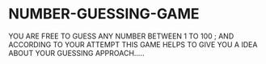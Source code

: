# NUMBER-GUESSING-GAME
YOU ARE FREE TO GUESS ANY NUMBER BETWEEN 1 TO 100 ; AND ACCORDING TO YOUR ATTEMPT THIS GAME HELPS TO GIVE YOU A IDEA ABOUT YOUR  GUESSING APPROACH.....
